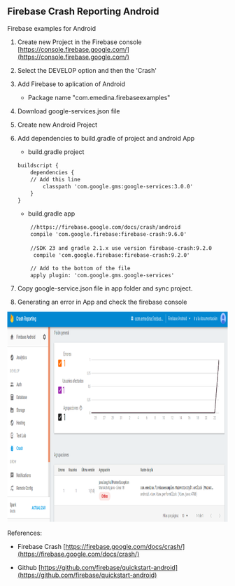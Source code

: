 ## Firebase Crash Reporting Android
Firebase examples for Android

1. Create new Project in the Firebase console [https://console.firebase.google.com/](https://console.firebase.google.com/)
2. Select the DEVELOP option and then the 'Crash' 
3. Add Firebase to aplication of Android
	- Package name "com.emedina.firebaseexamples"
4. Download google-services.json file
5. Create new Android Project
6. Add dependencies to build.gradle of project and android App

	- build.gradle project
	```
	buildscript {
  		dependencies {
    	// Add this line
    		classpath 'com.google.gms:google-services:3.0.0'
  		}
	}
	```

	- build.gradle app
	
	```
		//https://firebase.google.com/docs/crash/android
		compile 'com.google.firebase:firebase-crash:9.6.0'
		
		//SDK 23 and gradle 2.1.x use version firebase-crash:9.2.0
		 compile 'com.google.firebase:firebase-crash:9.2.0'
	```

	```...
		// Add to the bottom of the file
		apply plugin: 'com.google.gms.google-services'

	```
8. Copy google-service.json file in app folder and sync project.
9. Generating an error in App and check the firebase console 

  <img src="https://github.com/emedinaa/Firebase-Android/blob/master/crash/screenshot.png" height="480">
  
References:
	
- Firebase Crash [https://firebase.google.com/docs/crash/](https://firebase.google.com/docs/crash/)
	
- Github [https://github.com/firebase/quickstart-android](https://github.com/firebase/quickstart-android)
